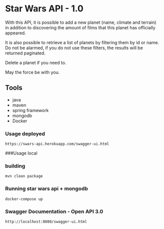 #  Star Wars API - 1.0

With this API, it is possible to add a new planet (name, climate and terrain) in addition to discovering the amount of films that this planet has officially appeared.

It is also possible to retrieve a list of planets by filtering them by id or name. Do not be alarmed, if you do not use these filters, the results will be returned paginated.

Delete a planet if you need to.

May the force be with you.

## Tools
* java
* maven  
* spring framework
* mongodb
* Docker

### Usage deployed
```
https://swars-api.herokuapp.com/swagger-ui.html
```

###Usage local

### building 
```
mvn clean package
```

### Running star wars api + mongodb
```
docker-compose up
```
### Swagger Documentation - Open API 3.0
```
http://localhost:8080/swagger-ui.html
```